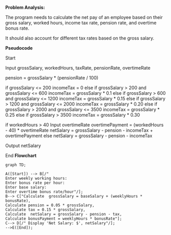 **Problem Analysis:**

The program needs to calculate the net pay of an employee based on their gross salary, worked hours, income tax rate, pension rate, and overtime bonus rate. 

It should also account for different tax rates based on the gross salary.

**Pseudocode**

Start

Input grossSalary, workedHours, taxRate, pensionRate, overtimeRate

pension = grossSalary * (pensionRate / 100)

if grossSalary <= 200
    incomeTax = 0
else if grossSalary > 200 and grossSalary <= 600
    incomeTax = grossSalary * 0.1
else if grossSalary > 600 and grossSalary <= 1200
    incomeTax = grossSalary * 0.15
else if grossSalary > 1200 and grossSalary <= 2000
    incomeTax = grossSalary * 0.20
else if grossSalary > 2000 and grossSalary <= 3500
    incomeTax = grossSalary * 0.25
else if grossSalary > 3500
    incomeTax = grossSalary * 0.30

if workedHours > 40
    Input overtimeRate
    overtimePayment = (workedHours - 40) * overtimeRate
    netSalary = grossSalary - pension - incomeTax + overtimePayment
else
    netSalary = grossSalary - pension - incomeTax

Output netSalary

End
**Flowchart**
```mermaid
graph TD;

A([Start]) --> B[/"
Enter weekly working hours:
Enter bonus rate per hour:
Enter base salary:
Enter overtime bonus rate/hour"/];
B--> C["Calculate  grossSalary = baseSalary + (weeklyHours * bonusRate),
Calculate pension = 0.05 * grossSalary,
Calculate tax = 0.15 * grossSalary,
Calculate  netSalary = grossSalary - pension - tax,
Calculate bonusPayment = weeklyHours * bonusRate"];
C--> D[/" Display 'Net Salary: $', netSalary"/];
-->E([End]);
```

